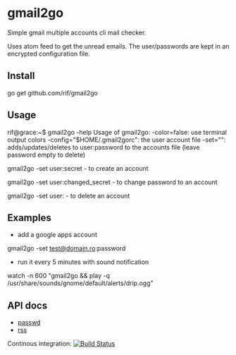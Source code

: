 gmail2go
========

Simple gmail multiple accounts cli mail checker.

Uses atom feed to get the unread emails. The user/passwords are kept in an encrypted configuration file.

Install
-------

go get github.com/rif/gmail2go

Usage
-----

rif@grace:~$ gmail2go -help
Usage of gmail2go:
  -color=false: use terminal output colors
  -config="$HOME/.gmail2gorc": the user account file
  -set="": adds/updates/deletes to user:password to the accounts file (leave password empty to delete)

gmail2go -set user:secret - to create an account

gmail2go -set user:changed_secret - to change password to an account

gmail2go -set user: - to delete an account

Examples
--------

- add a google apps account

gmail2go -set test@domain.ro:password

- run it every 5 minutes with sound notification

watch -n 600 "gmail2go && play -q /usr/share/sounds/gnome/default/alerts/drip.ogg"

API docs
--------

- [passwd](http://go.pkgdoc.org/github.com/rif/gmail2go/passwd)
- [rss](http://go.pkgdoc.org/github.com/rif/gmail2go/rss)

Continous integration: [![Build Status](https://goci.herokuapp.com/project/image/github.com/rif/gmail2go "Continous integration")](http://goci.me/project/github.com/rif/gmail2go)
